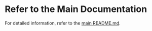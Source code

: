 # Refer to the Main Documentation

For detailed information, refer to the [main README.md](../README.md).
